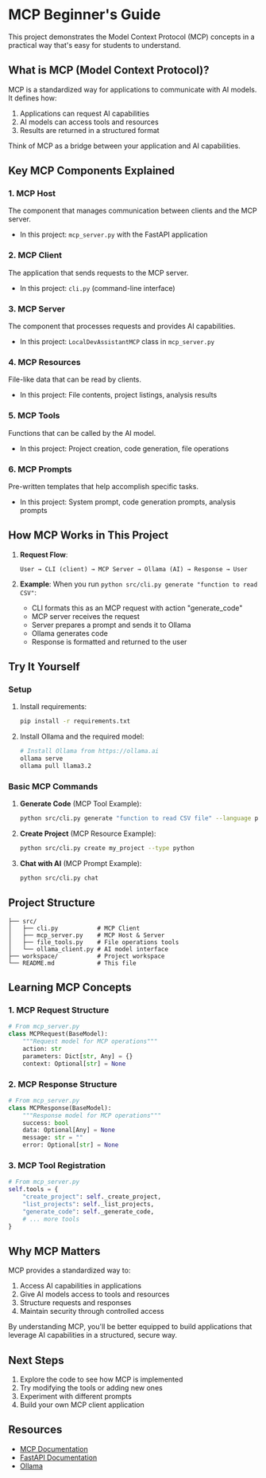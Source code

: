 # MCP Beginner's Guide

This project demonstrates the Model Context Protocol (MCP) concepts in a practical way that's easy for students to understand.

## What is MCP (Model Context Protocol)?

MCP is a standardized way for applications to communicate with AI models. It defines how:

1. Applications can request AI capabilities
2. AI models can access tools and resources
3. Results are returned in a structured format

Think of MCP as a bridge between your application and AI capabilities.

## Key MCP Components Explained

### 1. MCP Host
The component that manages communication between clients and the MCP server.
- In this project: `mcp_server.py` with the FastAPI application

### 2. MCP Client
The application that sends requests to the MCP server.
- In this project: `cli.py` (command-line interface)

### 3. MCP Server
The component that processes requests and provides AI capabilities.
- In this project: `LocalDevAssistantMCP` class in `mcp_server.py`

### 4. MCP Resources
File-like data that can be read by clients.
- In this project: File contents, project listings, analysis results

### 5. MCP Tools
Functions that can be called by the AI model.
- In this project: Project creation, code generation, file operations

### 6. MCP Prompts
Pre-written templates that help accomplish specific tasks.
- In this project: System prompt, code generation prompts, analysis prompts

## How MCP Works in This Project

1. **Request Flow**:
   ```
   User → CLI (client) → MCP Server → Ollama (AI) → Response → User
   ```

2. **Example**: When you run `python src/cli.py generate "function to read CSV"`:
   - CLI formats this as an MCP request with action "generate_code"
   - MCP server receives the request
   - Server prepares a prompt and sends it to Ollama
   - Ollama generates code
   - Response is formatted and returned to the user

## Try It Yourself

### Setup

1. Install requirements:
   ```bash
   pip install -r requirements.txt
   ```

2. Install Ollama and the required model:
   ```bash
   # Install Ollama from https://ollama.ai
   ollama serve
   ollama pull llama3.2
   ```

### Basic MCP Commands

1. **Generate Code** (MCP Tool Example):
   ```bash
   python src/cli.py generate "function to read CSV file" --language python
   ```

2. **Create Project** (MCP Resource Example):
   ```bash
   python src/cli.py create my_project --type python
   ```

3. **Chat with AI** (MCP Prompt Example):
   ```bash
   python src/cli.py chat
   ```

## Project Structure

```
├── src/
│   ├── cli.py           # MCP Client
│   ├── mcp_server.py    # MCP Host & Server
│   ├── file_tools.py    # File operations tools
│   └── ollama_client.py # AI model interface
├── workspace/           # Project workspace
└── README.md            # This file
```

## Learning MCP Concepts

### 1. MCP Request Structure
```python
# From mcp_server.py
class MCPRequest(BaseModel):
    """Request model for MCP operations"""
    action: str
    parameters: Dict[str, Any] = {}
    context: Optional[str] = None
```

### 2. MCP Response Structure
```python
# From mcp_server.py
class MCPResponse(BaseModel):
    """Response model for MCP operations"""
    success: bool
    data: Optional[Any] = None
    message: str = ""
    error: Optional[str] = None
```

### 3. MCP Tool Registration
```python
# From mcp_server.py
self.tools = {
    "create_project": self._create_project,
    "list_projects": self._list_projects,
    "generate_code": self._generate_code,
    # ... more tools
}
```

## Why MCP Matters

MCP provides a standardized way to:
1. Access AI capabilities in applications
2. Give AI models access to tools and resources
3. Structure requests and responses
4. Maintain security through controlled access

By understanding MCP, you'll be better equipped to build applications that leverage AI capabilities in a structured, secure way.

## Next Steps

1. Explore the code to see how MCP is implemented
2. Try modifying the tools or adding new ones
3. Experiment with different prompts
4. Build your own MCP client application

## Resources

- [MCP Documentation](https://github.com/microsoft/mcp)
- [FastAPI Documentation](https://fastapi.tiangolo.com/)
- [Ollama](https://ollama.ai/)